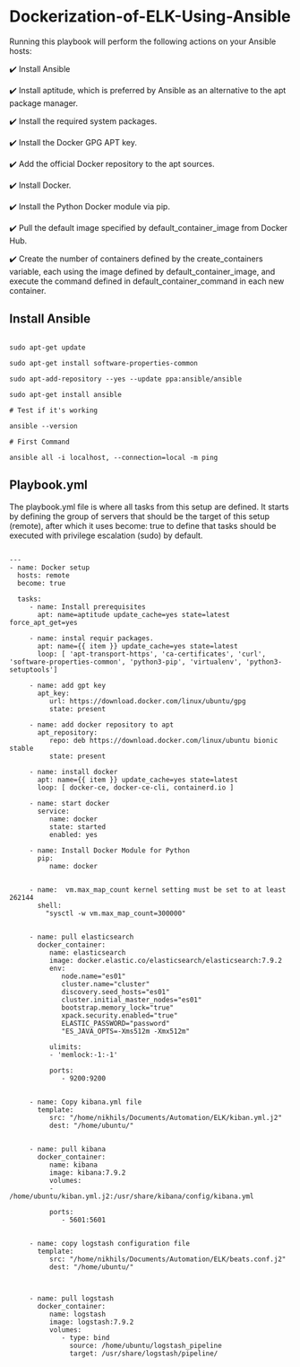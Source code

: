 # Dockerization-of-ELK-Using-Ansible


Running this playbook will perform the following actions on your Ansible hosts:

:heavy_check_mark:  Install Ansible

:heavy_check_mark: Install aptitude, which is preferred by Ansible as an alternative to the apt package manager.

:heavy_check_mark:  Install the required system packages.

:heavy_check_mark:  Install the Docker GPG APT key.

:heavy_check_mark:  Add the official Docker repository to the apt sources.

:heavy_check_mark:  Install Docker.

:heavy_check_mark:  Install the Python Docker module via pip.

:heavy_check_mark:  Pull the default image specified by default_container_image from Docker Hub.

:heavy_check_mark:  Create the number of containers defined by the create_containers variable, each using the image defined by default_container_image, and execute the command defined in default_container_command in each new container.



## Install Ansible 

```

sudo apt-get update

sudo apt-get install software-properties-common

sudo apt-add-repository --yes --update ppa:ansible/ansible

sudo apt-get install ansible

# Test if it's working

ansible --version

# First Command

ansible all -i localhost, --connection=local -m ping
```

## Playbook.yml

The playbook.yml file is where all tasks from this setup are defined. It starts by defining the group of servers that should be the target of this setup (remote), after which it uses become: true to define that tasks should be executed with privilege escalation (sudo) by default. 

```

---
- name: Docker setup
  hosts: remote
  become: true

  tasks:
     - name: Install prerequisites
       apt: name=aptitude update_cache=yes state=latest force_apt_get=yes

     - name: instal requir packages.
       apt: name={{ item }} update_cache=yes state=latest
       loop: [ 'apt-transport-https', 'ca-certificates', 'curl', 'software-properties-common', 'python3-pip', 'virtualenv', 'python3-setuptools']

     - name: add gpt key
       apt_key:
          url: https://download.docker.com/linux/ubuntu/gpg
          state: present

     - name: add docker repository to apt
       apt_repository:
          repo: deb https://download.docker.com/linux/ubuntu bionic stable
          state: present

     - name: install docker
       apt: name={{ item }} update_cache=yes state=latest
       loop: [ docker-ce, docker-ce-cli, containerd.io ]

     - name: start docker
       service:
          name: docker
          state: started
          enabled: yes

     - name: Install Docker Module for Python
       pip:
          name: docker


     - name:  vm.max_map_count kernel setting must be set to at least 262144
       shell:
         "sysctl -w vm.max_map_count=300000"


     - name: pull elasticsearch
       docker_container:
          name: elasticsearch
          image: docker.elastic.co/elasticsearch/elasticsearch:7.9.2
          env:
             node.name="es01"
             cluster.name="cluster"
             discovery.seed_hosts="es01"
             cluster.initial_master_nodes="es01"
             bootstrap.memory_lock="true"
             xpack.security.enabled="true"
             ELASTIC_PASSWORD="password"
             "ES_JAVA_OPTS=-Xms512m -Xmx512m"

          ulimits:
          - 'memlock:-1:-1'

          ports:
             - 9200:9200  


     - name: Copy kibana.yml file
       template: 
          src: "/home/nikhils/Documents/Automation/ELK/kiban.yml.j2" 
          dest: "/home/ubuntu/"


     - name: pull kibana
       docker_container:
          name: kibana
          image: kibana:7.9.2
          volumes:
          - /home/ubuntu/kiban.yml.j2:/usr/share/kibana/config/kibana.yml

          ports:
             - 5601:5601     


     - name: copy logstash configuration file
       template:
          src: "/home/nikhils/Documents/Automation/ELK/beats.conf.j2"
          dest: "/home/ubuntu/"
         


     - name: pull logstash
       docker_container: 
          name: logstash
          image: logstash:7.9.2
          volumes:
             - type: bind
               source: /home/ubuntu/logstash_pipeline
               target: /usr/share/logstash/pipeline/
               
         

```



